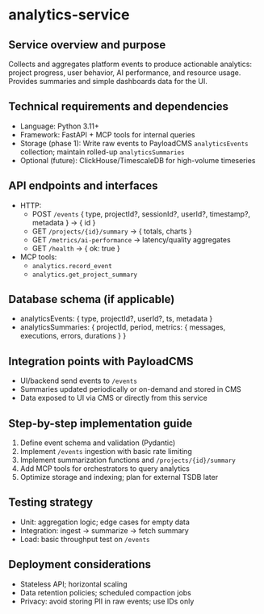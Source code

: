 # analytics-service

## Service overview and purpose
Collects and aggregates platform events to produce actionable analytics: project progress, user behavior, AI performance, and resource usage. Provides summaries and simple dashboards data for the UI.

## Technical requirements and dependencies
- Language: Python 3.11+
- Framework: FastAPI + MCP tools for internal queries
- Storage (phase 1): Write raw events to PayloadCMS `analyticsEvents` collection; maintain rolled-up `analyticsSummaries`
- Optional (future): ClickHouse/TimescaleDB for high-volume timeseries

## API endpoints and interfaces
- HTTP:
  - POST `/events` { type, projectId?, sessionId?, userId?, timestamp?, metadata } → { id }
  - GET `/projects/{id}/summary` → { totals, charts }
  - GET `/metrics/ai-performance` → latency/quality aggregates
  - GET `/health` → { ok: true }
- MCP tools:
  - `analytics.record_event`
  - `analytics.get_project_summary`

## Database schema (if applicable)
- analyticsEvents: { type, projectId?, userId?, ts, metadata }
- analyticsSummaries: { projectId, period, metrics: { messages, executions, errors, durations } }

## Integration points with PayloadCMS
- UI/backend send events to `/events`
- Summaries updated periodically or on-demand and stored in CMS
- Data exposed to UI via CMS or directly from this service

## Step-by-step implementation guide
1. Define event schema and validation (Pydantic)
2. Implement `/events` ingestion with basic rate limiting
3. Implement summarization functions and `/projects/{id}/summary`
4. Add MCP tools for orchestrators to query analytics
5. Optimize storage and indexing; plan for external TSDB later

## Testing strategy
- Unit: aggregation logic; edge cases for empty data
- Integration: ingest → summarize → fetch summary
- Load: basic throughput test on `/events`

## Deployment considerations
- Stateless API; horizontal scaling
- Data retention policies; scheduled compaction jobs
- Privacy: avoid storing PII in raw events; use IDs only

